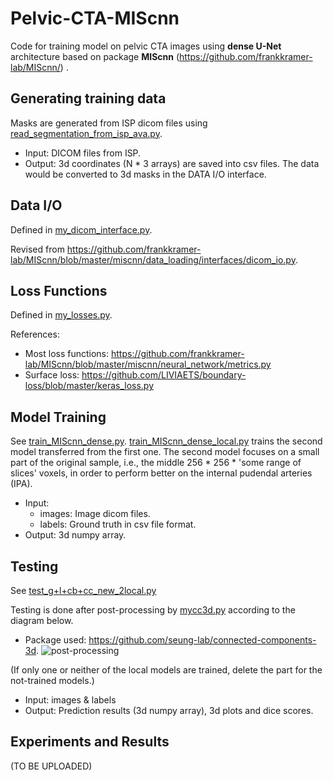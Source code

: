 # Pelvic-CTA-MIScnn

Code for training model on pelvic CTA images using **dense U-Net** architecture based on package **MIScnn** (https://github.com/frankkramer-lab/MIScnn/) .

## Generating training data
Masks are generated from ISP dicom files using [read_segmentation_from_isp_ava.py](https://github.com/christmaskid/Pelvic-CTA-MIScnn/blob/main/read_segmentation_from_isp_ava.py).
* Input: DICOM files from ISP.
* Output: 3d coordinates (N * 3 arrays) are saved into csv files. The data would be converted to 3d masks in the DATA I/O interface.

## Data I/O

Defined in [my_dicom_interface.py](https://github.com/christmaskid/Pelvic-CTA-MIScnn/blob/main/my_dicom_interface.py).

Revised from https://github.com/frankkramer-lab/MIScnn/blob/master/miscnn/data_loading/interfaces/dicom_io.py.

## Loss Functions

Defined in [my_losses.py](https://github.com/christmaskid/Pelvic-CTA-MIScnn/blob/main/my_losses.py).

References: 
* Most loss functions: https://github.com/frankkramer-lab/MIScnn/blob/master/miscnn/neural_network/metrics.py
* Surface loss: https://github.com/LIVIAETS/boundary-loss/blob/master/keras_loss.py

## Model Training
See [train_MIScnn_dense.py](https://github.com/christmaskid/Pelvic-CTA-MIScnn/blob/main/train_MIScnn_dense.py).
[train_MIScnn_dense_local.py](https://github.com/christmaskid/Pelvic-CTA-MIScnn/blob/main/train_MIScnn_dense_local.py) trains the second model transferred from the first one. The second model focuses on a small part of the original sample, i.e., the middle 256 * 256 * 'some range of slices' voxels, in order to perform better on the internal pudendal arteries (IPA).

* Input: 
  * images: Image dicom files.
  * labels: Ground truth in csv file format.
* Output: 3d numpy array.

## Testing
See [test_g+l+cb+cc_new_2local.py](https://github.com/christmaskid/Pelvic-CTA-MIScnn/blob/main/test_g+l+cb+cc_new_2local.py)

Testing is done after post-processing by [mycc3d.py](https://github.com/christmaskid/Pelvic-CTA-MIScnn/blob/main/mycc3d.py) according to the diagram below.
* Package used: https://github.com/seung-lab/connected-components-3d.
![post-processing](https://user-images.githubusercontent.com/66014047/177400153-e03e5406-a311-489d-a530-df902b756cb7.png)

(If only one or neither of the local models are trained, delete the part for the not-trained models.)

* Input: images & labels
* Output: Prediction results (3d numpy array), 3d plots and dice scores.

## Experiments and Results
(TO BE UPLOADED)

